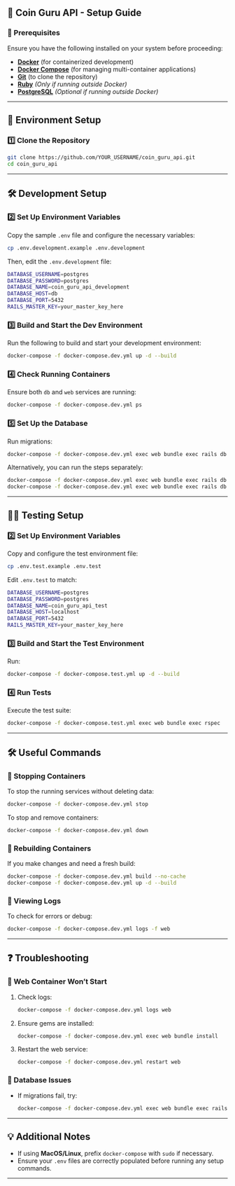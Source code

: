 ## **🚀 Coin Guru API - Setup Guide**

### **📌 Prerequisites**
Ensure you have the following installed on your system before proceeding:

- **[Docker](https://docs.docker.com/get-docker/)** (for containerized development)
- **[Docker Compose](https://docs.docker.com/compose/install/)** (for managing multi-container applications)
- **[Git](https://git-scm.com/downloads)** (to clone the repository)
- **[Ruby](https://www.ruby-lang.org/en/)** *(Only if running outside Docker)*
- **[PostgreSQL](https://www.postgresql.org/)** *(Optional if running outside Docker)*  

---

## **📂 Environment Setup**
### **1️⃣ Clone the Repository**
```sh
git clone https://github.com/YOUR_USERNAME/coin_guru_api.git
cd coin_guru_api
```

---

## **🛠 Development Setup**
### **2️⃣ Set Up Environment Variables**
Copy the sample `.env` file and configure the necessary variables:
```sh
cp .env.development.example .env.development
```
Then, edit the `.env.development` file:
```sh
DATABASE_USERNAME=postgres
DATABASE_PASSWORD=postgres
DATABASE_NAME=coin_guru_api_development
DATABASE_HOST=db
DATABASE_PORT=5432
RAILS_MASTER_KEY=your_master_key_here
```

### **3️⃣ Build and Start the Dev Environment**
Run the following to build and start your development environment:
```sh
docker-compose -f docker-compose.dev.yml up -d --build
```

### **4️⃣ Check Running Containers**
Ensure both `db` and `web` services are running:
```sh
docker-compose -f docker-compose.dev.yml ps
```

### **5️⃣ Set Up the Database**
Run migrations:
```sh
docker-compose -f docker-compose.dev.yml exec web bundle exec rails db:setup
```

Alternatively, you can run the steps separately:
```sh
docker-compose -f docker-compose.dev.yml exec web bundle exec rails db:create
docker-compose -f docker-compose.dev.yml exec web bundle exec rails db:migrate
```

---

## **🤦‍♂️ Testing Setup**
### **2️⃣ Set Up Environment Variables**
Copy and configure the test environment file:
```sh
cp .env.test.example .env.test
```
Edit `.env.test` to match:
```sh
DATABASE_USERNAME=postgres
DATABASE_PASSWORD=postgres
DATABASE_NAME=coin_guru_api_test
DATABASE_HOST=localhost
DATABASE_PORT=5432
RAILS_MASTER_KEY=your_master_key_here
```

### **3️⃣ Build and Start the Test Environment**
Run:
```sh
docker-compose -f docker-compose.test.yml up -d --build
```

### **4️⃣ Run Tests**
Execute the test suite:
```sh
docker-compose -f docker-compose.test.yml exec web bundle exec rspec
```

---

## **🛠 Useful Commands**
### **📌 Stopping Containers**
To stop the running services without deleting data:
```sh
docker-compose -f docker-compose.dev.yml stop
```
To stop and remove containers:
```sh
docker-compose -f docker-compose.dev.yml down
```

### **📌 Rebuilding Containers**
If you make changes and need a fresh build:
```sh
docker-compose -f docker-compose.dev.yml build --no-cache
docker-compose -f docker-compose.dev.yml up -d --build
```

### **📌 Viewing Logs**
To check for errors or debug:
```sh
docker-compose -f docker-compose.dev.yml logs -f web
```

---

## **❓ Troubleshooting**
### **🔴 Web Container Won’t Start**
1. Check logs:
   ```sh
   docker-compose -f docker-compose.dev.yml logs web
   ```
2. Ensure gems are installed:
   ```sh
   docker-compose -f docker-compose.dev.yml exec web bundle install
   ```
3. Restart the web service:
   ```sh
   docker-compose -f docker-compose.dev.yml restart web
   ```

### **🔴 Database Issues**
- If migrations fail, try:
  ```sh
  docker-compose -f docker-compose.dev.yml exec web bundle exec rails db:drop db:create db:migrate
  ```

---

## **💡 Additional Notes**
- If using **MacOS/Linux**, prefix `docker-compose` with `sudo` if necessary.
- Ensure your `.env` files are correctly populated before running any setup commands.

---
